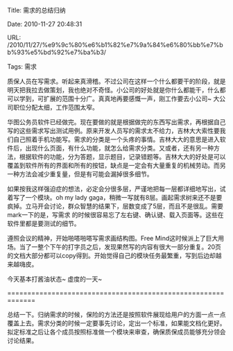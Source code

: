 Title: 需求的总结归纳

Date: 2010-11-27 20:48:31

URL: /2010/11/27/%e9%9c%80%e6%b1%82%e7%9a%84%e6%80%bb%e7%bb%93%e5%bd%92%e7%ba%b3/

Tags: 需求

质保人员在写需求。听起来真滑稽。不过公司在这样一个什么都要干的阶段，就是明天把我拉去做策划，我也绝对不奇怪。小公司的好处就是你什么都能干，什么都可以学到，可扩展的范围十分广。真真地再要感慨一声，刚工作要去小公司~ 大公司职位分配太细，工作范围太窄。

华图公务员软件已经做完。现在要做的就是根据做完的东西写出需求，再根据自己写的这些需求写出测试用例。原来开发人员写的需求太不给力，吉林大大索性要我  们自己照着手机功能写。需求的分类是一个头疼的事情。吉林大大的意思是进入软件后，出现什么页面，有什么功能，就怎么给需求分类。又或者，还有另一种方   法，根据软件的功能，分为答题，显示题目，记录错题等。吉林大大的好处是可以覆盖到软件所有的界面和所有的按钮，缺点是一定会有大量重复的机械劳动。而另  一种方法会减少重复量，但是有可能会漏掉很多细节。

如果按我这样强迫症的想法，必定会分很多层，严谨地把每一层都详细地写出，试着写了一个模块。oh my lady   gaga，稍微一写就有8层。画起需求树来还不是要疯掉。立马开会讨论，群众智慧的结果下，层数变成了5层，而且不是很乱。需要mark一下的是，写需求  的时候很容易忘了左右键、确认键、载入页面等。这些在软件里都是要测试的细节。

遵照会议的精神，开始啪嗒啪嗒写需求画结构图。Free Mind这时候派上了巨大用场。当了一整个下午的打字员之后，发现果然写的内容有很大一部分重复。20页的文档大部分都可以copy得到。开始觉得自己的模块任务最繁重，写到后边却越来越嗨皮。

今天基本打酱油状态~ 虚度的一天~

=============================================================

总结一下。归纳需求的时候，保险的方法还是按照软件展现给用户的方面一点一点覆盖上去。需求分类的时候一定要事先讨论，定出一个标准，如果能文档化更好。拟定标准之后让各个成员按照标准做一个模块来审查，确保质保成员能够充分领会讨论结果。